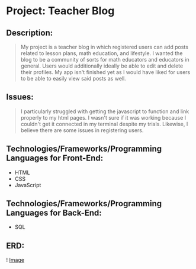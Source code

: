 # Project: Teacher Blog

## Description:
> My project is a teacher blog in which registered users can add posts related to lesson plans, math education, and lifestyle. I wanted the blog to be a community of sorts for math educators and educators in general. Users would additionally ideally be able to edit and delete their profiles. My app isn't finished yet as I would have liked for users to be able to easily view said posts as well.

## Issues:
> I particularly struggled with getting the javascript to function and link properly to my html pages. I wasn't sure if it was working because I couldn't get it connected in my terminal despite my trials. Likewise, I believe there are some issues in registering users.

## Technologies/Frameworks/Programming Languages for Front-End:
* HTML
* CSS
* JavaScript

## Technologies/Frameworks/Programming Languages for Back-End:
* SQL

## ERD:
! [Image](http://url/erd.jpg)


